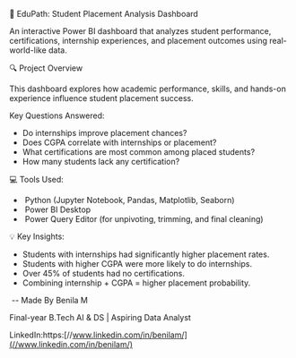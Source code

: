 📘 EduPath: Student Placement Analysis Dashboard

An interactive Power BI dashboard that analyzes student performance, certifications, internship experiences, and placement outcomes using real-world-like data.





🔍 Project Overview

This dashboard explores how academic performance, skills, and hands-on experience influence student placement success.



Key Questions Answered:



* Do internships improve placement chances?
* Does CGPA correlate with internships or placement?
* What certifications are most common among placed students?
* How many students lack any certification?





💻 Tools Used:

* &nbsp;Python (Jupyter Notebook, Pandas, Matplotlib, Seaborn)
* &nbsp;Power BI Desktop
* &nbsp;Power Query Editor (for unpivoting, trimming, and final cleaning)





💡 Key Insights:

* Students with internships had significantly higher placement rates.
* Students with higher CGPA were more likely to do internships.
* Over 45% of students had no certifications.
* Combining internship + CGPA = higher placement probability.





&nbsp;-- Made By Benila M

Final-year B.Tech AI \& DS | Aspiring Data Analyst



LinkedIn:https:[//www.linkedin.com/in/benilam/](//www.linkedin.com/in/benilam/)







